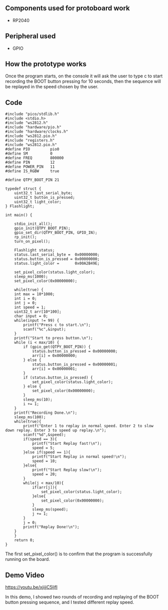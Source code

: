 ## Components used for protoboard work

- RP2040

## Peripheral used

- GPIO

## How the prototype works

Once the program starts, on the console it will ask the user to type c to start recording the BOOT button pressing for 10 seconds, then the sequence will be replayed in the speed chosen by the user.

## Code

    #include "pico/stdlib.h"
    #include <stdio.h>
    #include "ws2812.h"
    #include "hardware/pio.h"
    #include "hardware/clocks.h"
    #include "ws2812.pio.h"
    #include "registers.h"
    #include "ws2812.pio.h"
    #define PIO         pio0
    #define SM          0
    #define FREQ        800000
    #define PIN         12
    #define POWER_PIN   11
    #define IS_RGBW     true  

    #define QTPY_BOOT_PIN 21

    typedef struct {
        uint32_t last_serial_byte;
        uint32_t button_is_pressed;
        uint32_t light_color;
    } Flashlight; 

    int main() {

        stdio_init_all();
        gpio_init(QTPY_BOOT_PIN);
        gpio_set_dir(QTPY_BOOT_PIN, GPIO_IN);
        rp_init();
        turn_on_pixel();

        Flashlight status;
        status.last_serial_byte =  0x00000000;
        status.button_is_pressed = 0x00000000;
        status.light_color =       0x00A2B49E;

        set_pixel_color(status.light_color);
        sleep_ms(1000);
        set_pixel_color(0x00000000);

        while(true) {
        int max = 10*1000;
        int i = 0;
        int j = 0;
        int speed = 1;
        uint32_t arr[10*100];
        char input = 0;
        while(input != 99) {
            printf("Press c to start.\n");
            scanf("%c",&input);
        }
        printf("Start to press button.\n");
        while (i < max/10) {
            if (gpio_get(QTPY_BOOT_PIN)) { 
                status.button_is_pressed = 0x00000000;
                arr[i] = 0x00000000;
            } else {
                status.button_is_pressed = 0x00000001;
                arr[i] = 0x00000001;
            }
            if (status.button_is_pressed) {
                set_pixel_color(status.light_color);
            } else {
                set_pixel_color(0x00000000);
            }
            sleep_ms(10);
            i += 1;
        }
        printf("Recording Done.\n");
        sleep_ms(100);
        while(true){
            printf("Enter 1 to replay in normal speed. Enter 2 to slow down replay. Enter 3 to speed up replay.\n");
            scanf("%d",&speed);
            if(speed == 3){
                printf("Start Replay fast!\n");
                speed = 5;
            }else if(speed == 1){
                printf("Start Replay in normal speed!\n");
                speed = 10;
            }else{
                printf("Start Replay slow!\n");
                speed = 20;
            }
            while(j < max/10){
                if(arr[j]){
                    set_pixel_color(status.light_color);
                }else{
                    set_pixel_color(0x00000000);
                }
                sleep_ms(speed); 
                j += 1;
            }
            j = 0;
            printf("Replay Done!\n");
        }
        }
        return 0;
    }

The first set_pixel_color() is to confirm that the program is successfully running on the board.


## Demo Video

https://youtu.be/xjiijC5IjfI

In this demo, I showed two rounds of recording and replaying of the BOOT button pressing sequence, and I tested different replay speed.

